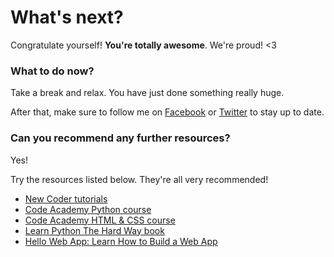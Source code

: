 # What's next?

Congratulate yourself! __You're totally awesome__. We're proud! <3

### What to do now?

Take a break and relax. You have just done something really huge.

After that, make sure to follow me on [Facebook](http://facebook.com/wcb84) or [Twitter](https://twitter.com/twenty2caliber) to stay up to date.

### Can you recommend any further resources?

Yes!

Try the resources listed below. They're all very recommended!
- [New Coder tutorials](http://newcoder.io/tutorials/)
- [Code Academy Python course](https://www.codecademy.com/en/tracks/python)
- [Code Academy HTML & CSS course](https://www.codecademy.com/tracks/web)
- [Learn Python The Hard Way book](http://learnpythonthehardway.org/book/)
- [Hello Web App: Learn How to Build a Web App](https://hellowebapp.com/)

